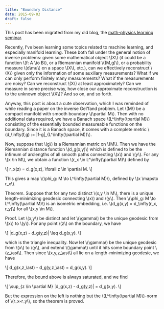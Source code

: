 ```yaml
---
title: "Boundary Distance"
date: 2015-09-03
draft: false
---
```


This post has been migrated from my old blog, the [math-physics learning seminar](https://mathphysseminar.blogspot.com/).



Recently, I've been learning some topics related to machine learning, and especially manifold learning. These both fall under the general notion of inverse problems: given some mathematical object \\(X\\) (it could be a function \\(f: A \to B\\), or a Riemannian manifold \\((M,g)\\), or a probability measure \\(d\mu\\) on a space \\(X\\), etc.), can we effectively reconstruct \\(X\\) given only the information of some auxiliary measurements? What if we can only perform finitely many measurements? What if the measurements are noisy? Can we reconstruct \\(X\\) at least approximately? Can we measure in some precise way, how close our approximate reconstruction is to the unknown object \\(X\\)? And so on, and so forth.


Anyway, this post is about a cute observation, which I was reminded of while reading a paper on the inverse Gel'fand problem. Let \\(M\\) be a compact manifold with smooth boundary \\(\partial M\\). Then with no additional data required, we have a Banach space \\(L^\infty(\partial M)\\) consisting of the essentially bounded measureable functions on the boundary. Since it is a Banach space, it comes with a complete metric \\(d_\infty(f,g) := \|f-g\|_{L^\infty(\partial M)}\\).


Now, suppose that \\(g\\) is a Riemannian metric on \\(M\\). Then we have the Riemannian distance function \\(d_g(x,y)\\) which is defined to be the infimum of arclengths of all smooth paths connecting \\(x\\) and \\(y\\). For any \\(x \in M\\), we obtain a function \\(r_x \in L^\infty(\partial M)\\) defined by

\\[ r_x(z) = d_g(x,z), \forall z \in \partial M. \\]

This gives a map \\(\phi_g: M \to L^\infty(\partial M)\\), defined by \\(x \mapsto r_x\\).


Theorem. Suppose that for any two distinct \\(x,y \in M\\), there is a unique length-minimizing geodesic connecting \\(x\\) and \\(y\\). Then \\(\phi_g: M \to L^\infty(\partial M)\\) is an isometric embedding, i.e. \\(d_g(x,y) = d_\infty(r_x, r_y)\\) for all \\(x,y \in M\\).


Proof. Let \\(x,y\\) be distinct and let \\(\gamma\\) be the unique geodesic from \\(x\\) to \\(y\\). For any point \\(z\\) on the boundary, we have

\\[ |d_g(x,z) - d_g(y,z)| \leq d_g(x,y). \\]

which is the triangle inequality. Now let \\(\gamma\\) be the unique geodesic from \\(x\\) to \\(y\\), and extend \\(\gamma\\) until it hits some boundary point \\(z_\ast\\). Then since \\(x,y,z_\ast\\) all lie on a length-minimizing geodesic, we have

\\[ d_g(x,z_\ast) - d_g(y,z_\ast) = d_g(x,y). \\]

Therefore, the bound above is always saturated, and we find

\\[ \sup_{z \in \partial M} |d_g(x,z) - d_g(y,z)| = d_g(x,y). \\]

But the expression on the left is nothing but the \\(L^\infty(\partial M)\\)-norm of \\(r_x-r_y\\), so the theorem is proved.
